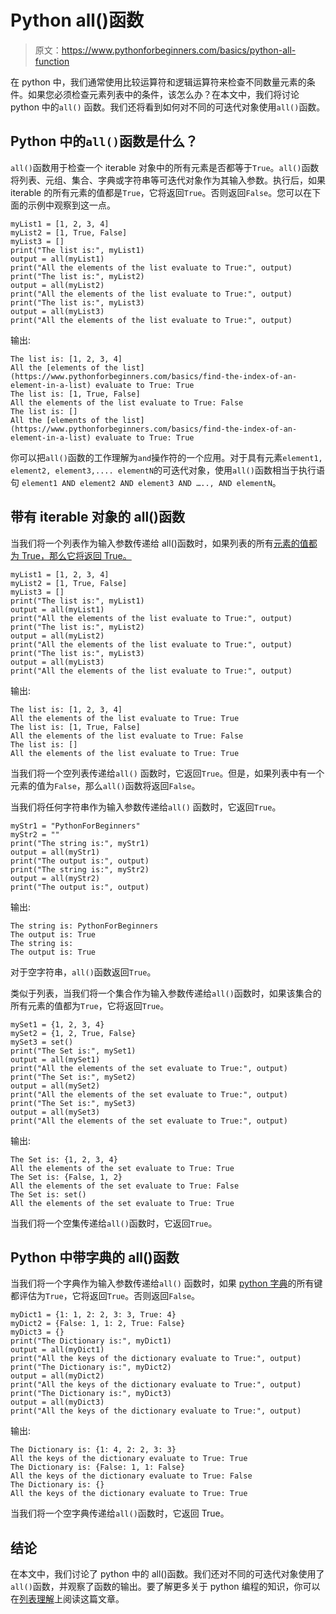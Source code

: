 # Python all()函数

> 原文：<https://www.pythonforbeginners.com/basics/python-all-function>

在 python 中，我们通常使用比较运算符和逻辑运算符来检查不同数量元素的条件。如果您必须检查元素列表中的条件，该怎么办？在本文中，我们将讨论 python 中的`all()` 函数。我们还将看到如何对不同的可迭代对象使用`all()`函数。

## Python 中的`all()`函数是什么？

`all()`函数用于检查一个 iterable 对象中的所有元素是否都等于`True`。`all()`函数将列表、元组、集合、字典或字符串等可迭代对象作为其输入参数。执行后，如果 iterable 的所有元素的值都是`True`，它将返回`True`。否则返回`False`。您可以在下面的示例中观察到这一点。

```
myList1 = [1, 2, 3, 4]
myList2 = [1, True, False]
myList3 = []
print("The list is:", myList1)
output = all(myList1)
print("All the elements of the list evaluate to True:", output)
print("The list is:", myList2)
output = all(myList2)
print("All the elements of the list evaluate to True:", output)
print("The list is:", myList3)
output = all(myList3)
print("All the elements of the list evaluate to True:", output)
```

输出:

```
The list is: [1, 2, 3, 4]
All the [elements of the list](https://www.pythonforbeginners.com/basics/find-the-index-of-an-element-in-a-list) evaluate to True: True
The list is: [1, True, False]
All the elements of the list evaluate to True: False
The list is: []
All the [elements of the list](https://www.pythonforbeginners.com/basics/find-the-index-of-an-element-in-a-list) evaluate to True: True
```

你可以把`all()`函数的工作理解为`and`操作符的一个应用。对于具有元素`element1, element2, element3,.... elementN`的可迭代对象，使用`all()`函数相当于执行语句 `element1 AND element2 AND element3 AND ….., AND elementN`。

## 带有 iterable 对象的 all()函数

当我们将一个列表作为输入参数传递给 all()函数时，如果列表的所有[元素的值都为 True，那么它将返回 True。](https://www.pythonforbeginners.com/basics/find-the-index-of-an-element-in-a-list)

```
myList1 = [1, 2, 3, 4]
myList2 = [1, True, False]
myList3 = []
print("The list is:", myList1)
output = all(myList1)
print("All the elements of the list evaluate to True:", output)
print("The list is:", myList2)
output = all(myList2)
print("All the elements of the list evaluate to True:", output)
print("The list is:", myList3)
output = all(myList3)
print("All the elements of the list evaluate to True:", output)
```

输出:

```
The list is: [1, 2, 3, 4]
All the elements of the list evaluate to True: True
The list is: [1, True, False]
All the elements of the list evaluate to True: False
The list is: []
All the elements of the list evaluate to True: True
```

当我们将一个空列表传递给`all()` 函数时，它返回`True`。但是，如果列表中有一个元素的值为`False`，那么`all()`函数将返回`False`。

当我们将任何字符串作为输入参数传递给`all()` 函数时，它返回`True`。

```
myStr1 = "PythonForBeginners"
myStr2 = ""
print("The string is:", myStr1)
output = all(myStr1)
print("The output is:", output)
print("The string is:", myStr2)
output = all(myStr2)
print("The output is:", output)
```

输出:

```
The string is: PythonForBeginners
The output is: True
The string is: 
The output is: True
```

对于空字符串，`all()`函数返回`True`。

类似于列表，当我们将一个集合作为输入参数传递给`all()`函数时，如果该集合的所有元素的值都为`True`，它将返回`True`。

```
mySet1 = {1, 2, 3, 4}
mySet2 = {1, 2, True, False}
mySet3 = set()
print("The Set is:", mySet1)
output = all(mySet1)
print("All the elements of the set evaluate to True:", output)
print("The Set is:", mySet2)
output = all(mySet2)
print("All the elements of the set evaluate to True:", output)
print("The Set is:", mySet3)
output = all(mySet3)
print("All the elements of the set evaluate to True:", output)
```

输出:

```
The Set is: {1, 2, 3, 4}
All the elements of the set evaluate to True: True
The Set is: {False, 1, 2}
All the elements of the set evaluate to True: False
The Set is: set()
All the elements of the set evaluate to True: True
```

当我们将一个空集传递给`all()`函数时，它返回`True`。

## Python 中带字典的 all()函数

当我们将一个字典作为输入参数传递给`all()` 函数时，如果 [python 字典](https://www.pythonforbeginners.com/dictionary/how-to-use-dictionaries-in-python/)的所有键都评估为`True`，它将返回`True`。否则返回`False`。

```
myDict1 = {1: 1, 2: 2, 3: 3, True: 4}
myDict2 = {False: 1, 1: 2, True: False}
myDict3 = {}
print("The Dictionary is:", myDict1)
output = all(myDict1)
print("All the keys of the dictionary evaluate to True:", output)
print("The Dictionary is:", myDict2)
output = all(myDict2)
print("All the keys of the dictionary evaluate to True:", output)
print("The Dictionary is:", myDict3)
output = all(myDict3)
print("All the keys of the dictionary evaluate to True:", output)
```

输出:

```
The Dictionary is: {1: 4, 2: 2, 3: 3}
All the keys of the dictionary evaluate to True: True
The Dictionary is: {False: 1, 1: False}
All the keys of the dictionary evaluate to True: False
The Dictionary is: {}
All the keys of the dictionary evaluate to True: True
```

当我们将一个空字典传递给`all()`函数时，它返回 True。

## 结论

在本文中，我们讨论了 python 中的 all()函数。我们还对不同的可迭代对象使用了`all()`函数，并观察了函数的输出。要了解更多关于 python 编程的知识，你可以在[列表理解](https://www.pythonforbeginners.com/basics/list-comprehensions-in-python)上阅读这篇文章。